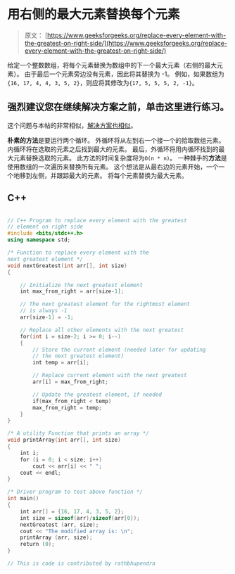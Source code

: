 # 用右侧的最大元素替换每个元素

> 原文： [https://www.geeksforgeeks.org/replace-every-element-with-the-greatest-on-right-side/](https://www.geeksforgeeks.org/replace-every-element-with-the-greatest-on-right-side/)

给定一个整数数组，将每个元素替换为数组中的下一个最大元素（右侧的最大元素）。 由于最后一个元素旁边没有元素，因此将其替换为 -1。 例如，如果数组为`{16, 17, 4, 4, 3, 5, 2}`，则应将其修改为`{17, 5, 5, 5, 2, -1}`。

## 强烈建议您在继续解决方案之前，单击这里进行练习。

这个问题与本帖的非常相似，[解决方案也相似](https://www.geeksforgeeks.org/leaders-in-an-array/)。

**朴素的方法**是要运行两个循环。 外循环将从左到右一个接一个的拾取数组元素。 内循环将在选取的元素之后找到最大的元素。 最后，外循环将用内循环找到的最大元素替换选取的元素。 此方法的时间复杂度将为`O(n * n)`。
一种棘手的**方法**是使用数组的一次遍历来替换所有元素。 这个想法是从最右边的元素开始，一个一个地移到左侧，并跟踪最大的元素。 将每个元素替换为最大元素。

## C++ 

```cpp

// C++ Program to replace every element with the greatest  
// element on right side  
#include <bits/stdc++.h> 
using namespace std; 

/* Function to replace every element with the  
next greatest element */
void nextGreatest(int arr[], int size)  
{  

    // Initialize the next greatest element  
    int max_from_right = arr[size-1];  

    // The next greatest element for the rightmost element  
    // is always -1  
    arr[size-1] = -1;  

    // Replace all other elements with the next greatest  
    for(int i = size-2; i >= 0; i--)  
    {  
        // Store the current element (needed later for updating  
        // the next greatest element)  
        int temp = arr[i];  

        // Replace current element with the next greatest  
        arr[i] = max_from_right;  

        // Update the greatest element, if needed  
        if(max_from_right < temp)  
        max_from_right = temp;  
    }  
}  

/* A utility Function that prints an array */
void printArray(int arr[], int size)  
{  
    int i;  
    for (i = 0; i < size; i++)  
        cout << arr[i] << " ";  
    cout << endl;  
}  

/* Driver program to test above function */
int main()  
{  
    int arr[] = {16, 17, 4, 3, 5, 2};  
    int size = sizeof(arr)/sizeof(arr[0]);  
    nextGreatest (arr, size);  
    cout << "The modified array is: \n";  
    printArray (arr, size);  
    return (0);  
}  

// This is code is contributed by rathbhupendra 

```